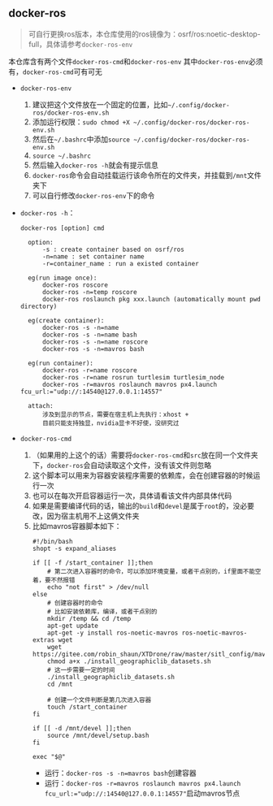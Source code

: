 ## docker-ros

> 可自行更换ros版本，本仓库使用的ros镜像为：osrf/ros:noetic-desktop-full，具体请参考`docker-ros-env`

本仓库含有两个文件`docker-ros-cmd`和`docker-ros-env`
其中`docker-ros-env`必须有，`docker-ros-cmd`可有可无

* `docker-ros-env`
    1. 建议把这个文件放在一个固定的位置，比如`~/.config/docker-ros/docker-ros-env.sh`
    2. 添加运行权限：`sudo chmod +X ~/.config/docker-ros/docker-ros-env.sh`
    3. 然后在`~/.bashrc`中添加`source ~/.config/docker-ros/docker-ros-env.sh`
    4. `source ~/.bashrc`
    5. 然后输入`docker-ros -h`就会有提示信息
    6. `docker-ros`命令会自动挂载运行该命令所在的文件夹，并挂载到`/mnt`文件夹下
    7. 可以自行修改`docker-ros-env`下的命令

* `docker-ros -h`：
  
    ```{.shell}
    docker-ros [option] cmd
 
      option:
          -s : create container based on osrf/ros
          -n=name : set container name
          -r=container_name : run a existed container
 
      eg(run image once):
          docker-ros roscore
          docker-ros -n=temp roscore
          docker-ros roslaunch pkg xxx.launch (automatically mount pwd directory) 
 
      eg(create container):
          docker-ros -s -n=name
          docker-ros -s -n=name bash
          docker-ros -s -n=name roscore
          docker-ros -s -n=mavros bash
 
      eg(run container):
          docker-ros -r=name roscore
          docker-ros -r=name rosrun turtlesim turtlesim_node
          docker-ros -r=mavros roslaunch mavros px4.launch fcu_url:="udp://:14540@127.0.0.1:14557"
 
      attach:
          涉及到显示的节点，需要在宿主机上先执行：xhost +
          目前只能支持独显，nvidia显卡不好使，没研究过
    ```

* `docker-ros-cmd`
    1. （如果用的上这个的话）需要将`docker-ros-cmd`和`src`放在同一个文件夹下，`docker-ros`会自动读取这个文件，没有该文件则忽略
    2. 这个脚本可以用来为容器安装程序需要的依赖库，会在创建容器的时候运行一次
    3. 也可以在每次开启容器运行一次，具体请看该文件内部具体代码
    4. 如果是需要编译代码的话，输出的`build`和`devel`是属于`root`的，没必要改，因为宿主机用不上这俩文件夹
    5. 比如mavros容器脚本如下：
        ```{.shell}
        #!/bin/bash
        shopt -s expand_aliases

        if [[ -f /start_container ]];then
            # 第二次进入容器时的命令，可以添加环境变量，或者干点别的，if里面不能空着，要不然报错
            echo "not first" > /dev/null
        else
            # 创建容器时的命令
            # 比如安装依赖库，编译，或者干点别的
            mkdir /temp && cd /temp
            apt-get update
            apt-get -y install ros-noetic-mavros ros-noetic-mavros-extras wget
            wget https://gitee.com/robin_shaun/XTDrone/raw/master/sitl_config/mavros/install_geographiclib_datasets.sh
            chmod a+x ./install_geographiclib_datasets.sh
            # 这一步需要一定的时间
            ./install_geographiclib_datasets.sh
            cd /mnt

            # 创建一个文件判断是第几次进入容器
            touch /start_container
        fi

        if [[ -d /mnt/devel ]];then
            source /mnt/devel/setup.bash
        fi
        
        exec "$@"
        ``` 
        * 运行：`docker-ros -s -n=mavros bash`创建容器
        * 运行：`docker-ros -r=mavros roslaunch mavros px4.launch fcu_url:="udp://:14540@127.0.0.1:14557"`启动mavros节点
